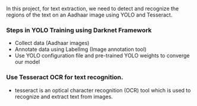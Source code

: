 In this project, for text extraction, we need to detect and recognize the regions of the text on an Aadhaar image using YOLO and Tesseract.
### Steps in YOLO Training using Darknet Framework
- Collect data (Aadhaar images)
- Annotate data using LabelImg (Image annotation tool)
- Use YOLO configuration file and pre-trained YOLO weights to converge our model
### Use Tesseract OCR for text recognition. 
- tesseract is an optical character recognition (OCR) tool which is used to recognize and extract text from images.
